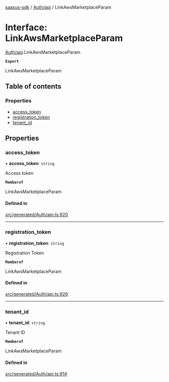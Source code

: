 [saasus-sdk](../README.md) / [Auth/api](../modules/Auth_api.md) / LinkAwsMarketplaceParam

# Interface: LinkAwsMarketplaceParam

[Auth/api](../modules/Auth_api.md).LinkAwsMarketplaceParam

**`Export`**

LinkAwsMarketplaceParam

## Table of contents

### Properties

- [access\_token](Auth_api.LinkAwsMarketplaceParam.md#access_token)
- [registration\_token](Auth_api.LinkAwsMarketplaceParam.md#registration_token)
- [tenant\_id](Auth_api.LinkAwsMarketplaceParam.md#tenant_id)

## Properties

### access\_token

• **access\_token**: `string`

Access token

**`Memberof`**

LinkAwsMarketplaceParam

#### Defined in

[src/generated/Auth/api.ts:920](https://github.com/saasus-platform/saasus-sdk-javascript/blob/c67ac22/src/generated/Auth/api.ts#L920)

___

### registration\_token

• **registration\_token**: `string`

Registration Token

**`Memberof`**

LinkAwsMarketplaceParam

#### Defined in

[src/generated/Auth/api.ts:926](https://github.com/saasus-platform/saasus-sdk-javascript/blob/c67ac22/src/generated/Auth/api.ts#L926)

___

### tenant\_id

• **tenant\_id**: `string`

Tenant ID

**`Memberof`**

LinkAwsMarketplaceParam

#### Defined in

[src/generated/Auth/api.ts:914](https://github.com/saasus-platform/saasus-sdk-javascript/blob/c67ac22/src/generated/Auth/api.ts#L914)
